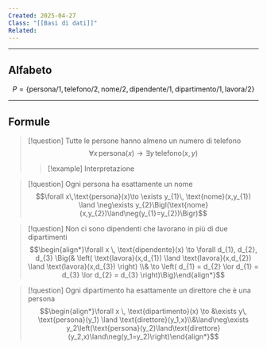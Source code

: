 ```yaml
---
Created: 2025-04-27
Class: "[[Basi di dati]]"
Related:
---
```

---
## Alfabeto
$$
P=\{\text{persona/1},\text{telefono/2},\text{nome/2}, \text{dipendente/1},\text{dipartimento/1},\text{lavora/2}\}
$$

---
## Formule

>[!question] Tutte le persone hanno almeno un numero di telefono
>$$\forall x \,\text{persona}(x)\to \exists y\,\text{telefono}(x,y)$$
>>[!example] Interpretazione
>>

>[!question] Ogni persona ha esattamente un nome
>$$\forall x\,\text{persona}(x)\to \exists y_{1}\, \text{nome}(x,y_{1}) \land \neg\exists y_{2}\Bigl(\text{nome}(x,y_{2})\land\neg(y_{1}=y_{2})\Bigr)$$

>[!question] Non ci sono dipendenti che lavorano in più di due dipartimenti
>$$\begin{align*}\forall x \, \text{dipendente}(x) \to \forall d_{1}, d_{2}, d_{3} \Big(& \left( \text{lavora}(x,d_{1}) \land \text{lavora}(x,d_{2}) \land \text{lavora}(x,d_{3}) \right) \\& \to \left( d_{1} = d_{2} \lor d_{1} = d_{3} \lor d_{2} = d_{3} \right)\Big)\end{align*}$$

>[!question] Ogni dipartimento ha esattamente un direttore che è una persona
>$$\begin{align*}\forall x \, \text{dipartimento}(x) \to &\exists y\, \text{persona}(y_1) \land \text{direttore}(y_1,x)\\&\land\neg\exists y_2\left(\text{persona}(y_2)\land\text{direttore}(y_2,x)\land\neg(y_1=y_2)\right)\end{align*}$$
